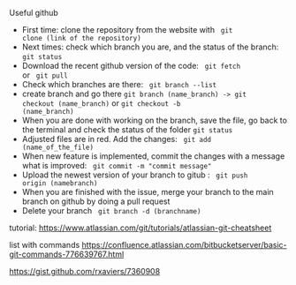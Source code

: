 Useful github

- First time: clone the repository from the website with   <code> git clone (link of the repository) </code>
- Next times:
 check which branch you are, and the status of the branch: <code>git status </code>
- Download the recent github version of the code: <code> git fetch </code> or <code> git pull </code>
- Check which branches are there:  <code> git branch --list </code>
- create branch and go there <code>git branch (name_branch) -> git checkout (name_branch)</code>  or  <code>git checkout -b (name_branch)</code>
- When you are done with working on the branch, save the file, go back to the terminal and check the status of the folder <code>git status </code>
- Adjusted files are in red. Add the changes:  <code> git add (name_of_the_file) </code>
- When new feature is implemented, commit the changes with a message what is improved: <code> git commit -m "commit message" </code>
- Upload the newest version of your branch to gitub : <code> git push origin (namebranch) </code>
- When you are finished with the issue, merge your branch to the main branch on github by doing a pull request
- Delete your branch  <code> git branch -d (branchname) </code>



tutorial:
https://www.atlassian.com/git/tutorials/atlassian-git-cheatsheet

list with commands
https://confluence.atlassian.com/bitbucketserver/basic-git-commands-776639767.html

https://gist.github.com/rxaviers/7360908
